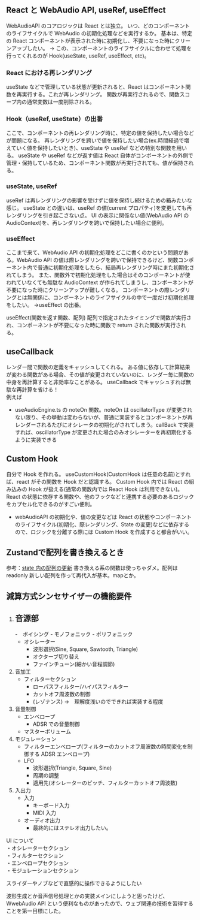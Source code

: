 ## React と WebAudio API, useRef, useEffect

WebAudioAPI のコアロジックは React とは独立。
いつ、どのコンポーネントのライフサイクルで WebAudio の初期化処理などを実行するか。
基本は、特定の React コンポーネントが表示された時に初期化し、不要になった時にクリーンアップしたい。
→ この、コンポーネントのライフサイクルに合わせて処理を行ってくれるのが Hook(useState, useRef, useEffect, etc)。

### React における再レンダリング

useState などで管理している状態が更新されると、React はコンポーネント関数を再実行する。これが再レンダリング。
関数が再実行されるので、関数スコープ内の通常変数は一度削除される。

### Hook（useRef, useState）の出番

ここで、コンポーネントの再レンダリング時に、特定の値を保持したい場合などが問題になる。
再レンダリングを跨いで値を保持したい場合(ex.時間経過で増えていく値を保持したいとき)、useState や useRef などの特別な関数を用いる。
useState や useRef などが返す値は React 自体がコンポーネントの外側で管理・保持しているため、コンポーネント関数が再実行されても、値が保持される。

### useState, useRef

useRef は再レンダリングの影響を受けずに値を保持し続けるための箱みたいな感じ。
useState との違いは、useRef の値(current プロパティ)を変更しても再レンダリングを引き起こさない点。
UI の表示に関係ない値(WebAudio API の AudioContext)を、再レンダリングを跨いで保持したい場合に便利。

### useEffect

ここまで来て、WebAudio API の初期化処理をどこに書くのかという問題がある。WebAudio API の値は際レンダリングを跨いで保持できるけど、関数コンポーネント内で普通に初期化処理をしたら、結局再レンダリング時にまた初期化されてしまう。
また、関数外で初期化処理をした場合はそのコンポーネントが使われていなくても無駄な AudioContext が作られてしまうし、コンポーネントが不要になった時にクリーンアップが難しくなる。
コンポーネントの際レンダリングとは無関係に、コンポーネントのライフサイクルの中で一度だけ初期化処理をしたい。
→useEffect の出番。

useEffect(関数を返す関数、配列)
配列で指定されたタイミングで関数が実行され、コンポーネントが不要になった時に関数で return された関数が実行される。

## useCallback

レンダー間で関数の定義をキャッシュしてくれる。
ある値に依存して計算結果が変わる関数がある場合、その値が変更されていないのに、レンダー毎に関数の中身を再計算すると非効率なことがある。
useCallback でキャッシュすれば無駄な再計算を省ける！  
例えば

- useAudioEngine.ts の noteOn 関数。noteOn は oscillatorType が変更されない限り、その挙動は変わらないが、普通に実装するとコンポーネントが再レンダーされるたびにオシレータの初期化がされてしまう。callBack で実装すれば、oscillatorType が変更された場合のみオシレーターを再初期化するように実装できる

## Custom Hook

自分で Hook を作れる。 useCustomHook(CustomHook は任意の名前)とすれば、react がその関数を Hook だと認識する。
Custom Hook 内では React の組み込みの Hook が扱える(通常の関数内では React Hook は利用できない)。React の状態に依存する関数や、他のフックなどと連携する必要のあるロジックをカプセル化できるのがすごい便利。

- webAudioAPI の初期化や、値の変更などは React の状態やコンポーネントのライフサイクル(初期化、際レンダリング、State の変更)などに依存するので、ロジックを分離する際には Custom Hook を作成すると都合がいい。

## Zustandで配列を書き換えるとき
 参考：[state 内の配列の更新](https://ja.react.dev/learn/updating-arrays-in-state)
 書き換える系の関数は使っちゃダメ。配列はreadonly
 新しい配列を作って再代入が基本。mapとか。

## 減算方式シンセサイザーの機能要件

1. ## 音源部
    -　ボイシング
        - モノフォニック
        - ポリフォニック
   - オシレーター
     - 波形選択(Sine, Square, Sawtooth, Triangle)
     - オクターブ切り替え
     - ファインチューン(細かい音程調節)
2. 音加工
   - フィルターセクション
     - ローパスフィルター/ハイパスフィルター
     - カットオフ周波数の制御
     - (レゾナンス) ->　理解度浅いのでできれば実装する程度
3. 音量制御
   - エンベロープ
     - ADSR での音量制御
   - マスターボリューム
4. モジュレーション
   - フィルターエンベロープ(フィルターのカットオフ周波数の時間変化を制御する ADSR エンベロープ)
   - LFO
     - 波形選択(Triangle, Square, Sine)
     - 周期の調整
     - 適用先(オシレーターのピッチ、フィルターカットオフ周波数)
5. 入出力
   - 入力
     - キーボード入力
     - MIDI 入力
   - オーディオ出力
     - 最終的にはステレオ出力したい。

UI について  
・オシレーターセクション  
・フィルターセクション  
・エンベロープセクション  
・モジュレーションセクション

スライダーやノブなどで直感的に操作できるようにしたい

波形生成とか音声信号処理とかの実装メインにしようと思ったけど、WwebAudio API という便利なものがあったので、ウェブ関連の技術を習得することを第一目標にした。
